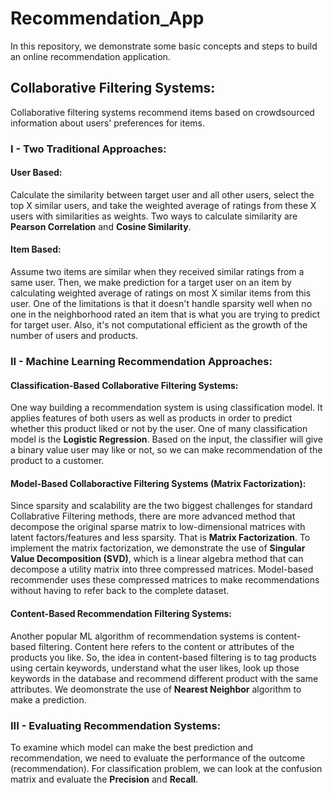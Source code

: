 # Recommendation_App
In this repository, we demonstrate some basic concepts and steps to build an online recommendation application. 

## Collaborative Filtering Systems:
Collaborative filtering systems recommend items based on crowdsourced information about users' preferences for items.

### I - Two Traditional Approaches:

#### User Based: 
Calculate the similarity between target user and all other users, select the top X similar users, and take the weighted average of ratings from these X users with similarities as weights.  Two ways to calculate similarity are **Pearson Correlation** and **Cosine Similarity**.

#### Item Based: 
Assume two items are similar when they received similar ratings from a same user. Then, we make prediction for a target user on an item by calculating weighted average of ratings on most X similar items from this user. One of the limitations is that it doesn't handle sparsity well when no one in the neighborhood rated an item that is what you are trying to predict for target user. Also, it's not computational efficient as the growth of the number of users and products.

### II - Machine Learning Recommendation Approaches:

#### Classification-Based Collaborative Filtering Systems:
One way building a recommendation system is using classification model. It applies features of both users as well as products in order to predict whether this product liked or not by the user. One of many classification model is the **Logistic Regression**.  Based on the input, the classifier will give a binary value user may like or not, so we can make recommendation of the product to a customer. 

#### Model-Based Collaboractive Filtering Systems (Matrix Factorization):
Since sparsity and scalability are the two biggest challenges for standard Collabrative Filtering methods, there are more advanced method that decompose the original sparse matrix to low-dimensional matrices with latent factors/features and less sparsity. That is **Matrix Factorization**. To implement the matrix factorization, we demonstrate the use of **Singular Value Decomposition (SVD)**, which is a linear algebra method that can decompose a utility matrix into three compressed matrices. Model-based recommender uses these compressed matrices to make recommendations without having to refer back to the complete dataset.  

#### Content-Based Recommendation Filtering Systems:
Another popular ML algorithm of recommendation systems is content-based filtering. Content here refers to the content or attributes of the products you like. So, the idea in content-based filtering is to tag products using certain keywords, understand what the user likes, look up those keywords in the database and recommend different product with the same attributes. We  deomonstrate the use of **Nearest Neighbor** algorithm to make a prediction.

### III - Evaluating Recommendation Systems:
To examine which model can make the best prediction and recommendation, we need to evaluate the performance of the outcome (recommendation). For classification problem, we can look at the confusion matrix and evaluate the **Precision** and **Recall**. 
